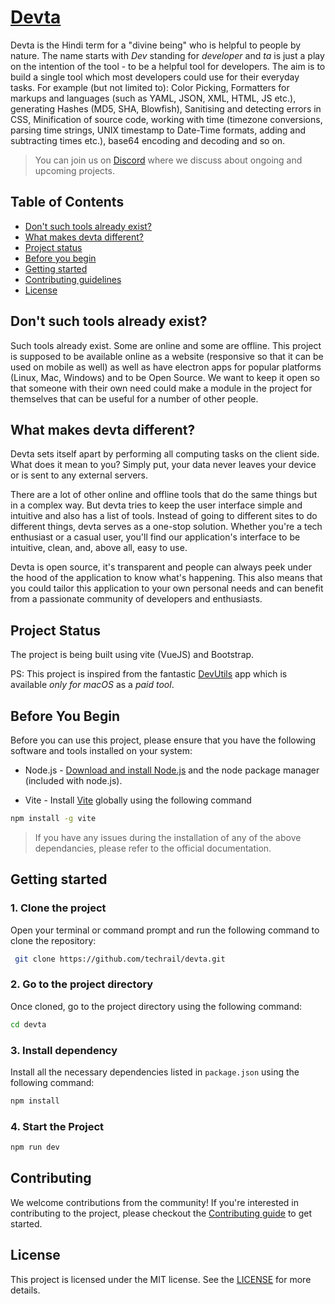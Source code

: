 # [Devta](https://devta.techrail.in/)

Devta is the Hindi term for a "divine being" who is helpful to people by nature. The name starts with _Dev_ standing for _developer_ and _ta_ is just a play on the intention of the tool - to be a helpful tool for developers. The aim is to build a single tool which most developers could use for their everyday tasks. For example (but not limited to): Color Picking, Formatters for markups and languages (such as YAML, JSON, XML, HTML, JS etc.), generating Hashes (MD5, SHA, Blowfish), Sanitising and detecting errors in CSS, Minification of source code, working with time (timezone conversions, parsing time strings, UNIX timestamp to Date-Time formats, adding and subtracting times etc.), base64 encoding and decoding and so on.

> You can join us on [Discord](https://discord.gg/aKkWFghPrV) where we discuss about ongoing and upcoming projects.

## Table of Contents

- [Don't such tools already exist?](#dont-such-tools-already-exist)
- [What makes devta different?](#what-makes-devta-different)
- [Project status](#project-status)
- [Before you begin](#before-you-begin)
- [Getting started](#getting-started)
- [Contributing guidelines](#contributing)
- [License](#license)

## Don't such tools already exist?

Such tools already exist. Some are online and some are offline. This project is supposed to be available online as a website (responsive so that it can be used on mobile as well) as well as have electron apps for popular platforms (Linux, Mac, Windows) and to be Open Source. We want to keep it open so that someone with their own need could make a module in the project for themselves that can be useful for a number of other people.

## What makes devta different?

Devta sets itself apart by performing all computing tasks on the client side. What does it mean to you? Simply put, your data never leaves your device or is sent to any external servers.

There are a lot of other online and offline tools that do the same things but in a complex way. But devta tries to keep the user interface simple and intuitive and also has a list of tools. Instead of going to different sites to do different things, devta serves as a one-stop solution. Whether you're a tech enthusiast or a casual user, you'll find our application's interface to be intuitive, clean, and, above all, easy to use.

Devta is open source, it's transparent and people can always peek under the hood of the application to know what's happening. This also means that you could tailor this application to your own personal needs and can benefit from a passionate community of developers and enthusiasts.

## Project Status

The project is being built using vite (VueJS) and Bootstrap.

PS: This project is inspired from the fantastic [DevUtils](https://devutils.com/) app which is available _only for macOS_ as a _paid tool_.

## Before You Begin

Before you can use this project, please ensure that you have the following software and tools installed on your system:

- Node.js - [Download and install Node.js](https://nodejs.org/en/download) and the node package manager (included with node.js).

- Vite - Install [Vite](https://vitejs.dev/guide/) globally using the following command

```bash
npm install -g vite
```

> If you have any issues during the installation of any of the above dependancies, please refer to the official documentation.

## Getting started

### 1. Clone the project

Open your terminal or command prompt and run the following command to clone the repository:

```bash
 git clone https://github.com/techrail/devta.git
```

### 2. Go to the project directory

Once cloned, go to the project directory using the following command:

```bash
cd devta
```

### 3. Install dependency

Install all the necessary dependencies listed in `package.json` using the following command:

```bash
npm install
```

### 4. Start the Project

```bash
npm run dev
```

## Contributing

We welcome contributions from the community! If you're interested in contributing to the project, please checkout the [Contributing guide](./CONTRIBUTING.md) to get started.

## License

This project is licensed under the MIT license. See the [LICENSE](./LICENSE) for more details.
